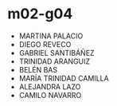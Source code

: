 # m02-g04
- MARTINA PALACIO
- DIEGO REVECO
- GABRIEL SANTIBÁÑEZ
- TRINIDAD ARANGUIZ
- BELÉN BAS
- MARÍA TRINIDAD CAMILLA
- ALEJANDRA LAZO
- CAMILO NAVARRO
